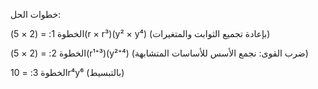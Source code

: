 خطوات الحل:

الخطوة 1: = (2 × 5)(r × r³)(y² × y⁴) (بإعادة تجميع الثوابت والمتغيرات) 

الخطوة 2: = (2 × 5)(r¹⁺³)(y²⁺⁴) (ضرب القوى: نجمع الأسس للأساسات المتشابهة)

الخطوة 3: = 10r⁴y⁶ (بالتبسيط)
